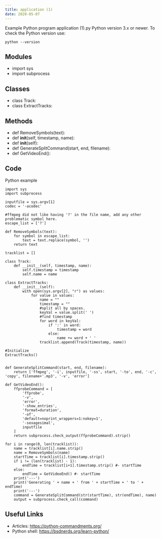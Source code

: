 ```yaml
---
title: application (1)
date: 2020-05-07
---
```

Example Python program application (1).py
Python version 3.x or newer.
To check the Python version use:

    python --version

## Modules

* import sys
* import subprocess

## Classes

* class Track:
* class ExtractTracks:

## Methods

* def RemoveSymbols(text):
* def __init__(self, timestamp, name):
* def __init__(self):
* def GenerateSplitCommand(start, end, filename):
* def GetVideoEnd():

## Code

Python example

    import sys
    import subprocess
    
    inputfile = sys.argv[1]
    codec = '-acodec'
    
    #ffmpeg did not like having '?' in the file name, add any other problematic symbol here.
    escape_list = ['?']
    
    def RemoveSymbols(text):
        for symbol in escape_list:
            text = text.replace(symbol, '')
        return text
    
    tracklist = []
    
    class Track:
        def __init__(self, timestamp, name):
            self.timestamp = timestamp
            self.name = name
    
    class ExtractTracks:
        def __init__(self):
            with open(sys.argv[2], "r") as values:
                for value in values:
                    name = ""
                    timestamp = ""
                    #split all by spaces.
                    keyVal = value.split(' ')
                    #find timestamp
                    for word in keyVal:
                        if ':' in word:
                            timestamp = word
                        else:
                            name += word + ' '
                    tracklist.append(Track(timestamp, name))
    
    #Initialize
    ExtractTracks()
    
    
    def GenerateSplitCommand(start, end, filename):
        return ['ffmpeg', '-i', inputfile, '-ss', start, '-to', end, '-c', 'copy', filename+'.mp3', '-v', 'error']
    
    def GetVideoEnd():
        ffprobeCommand = [
            'ffprobe',
            '-v',
            'error',
            '-show_entries',
            'format=duration',
            '-of',
            'default=noprint_wrappers=1:nokey=1',
            '-sexagesimal',
            inputfile
        ]
        return subprocess.check_output(ffprobeCommand).strip()
    
    for i in range(0, len(tracklist)):
        name = tracklist[i].name.strip()
        name = RemoveSymbols(name)
        startTime = tracklist[i].timestamp.strip()
        if i != (len(tracklist) - 1):
            endTime = tracklist[i+1].timestamp.strip() #- startTime
        else:
            endTime = GetVideoEnd() #- startTime
        print('---')
        print('Generating ' + name + ' from ' + startTime + ' to ' + endTime)
        print('---')
        command = GenerateSplitCommand(str(startTime), str(endTime), name)
        output = subprocess.check_call(command)
    

## Useful Links

- Articles: https://python-commandments.org/
- Python shell: https://bsdnerds.org/learn-python/
